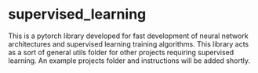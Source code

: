 # supervised_learning

This is a pytorch library developed for fast development of neural network architectures and supervised learning training algorithms. This library acts as a sort of general utils folder for other projects requiring supervised learning. An example projects folder and instructions will be added shortly.
